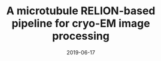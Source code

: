 ---
title: "A microtubule RELION-based pipeline for cryo-EM image processing"
date: '2019-06-17'
authors: "Cook AD, Manka SW, Wang S, Moores CA, Atherton J"
reviewers: "Young ID, Fraser JS"

peer-review:
- disqus: 22xpkty
  biorxiv_versioned: 673566v1

article:
- pdf: https://www.sciencedirect.com/science/article/pii/S1047847719302138?via%3Dihub
  pmid: 31610239
---